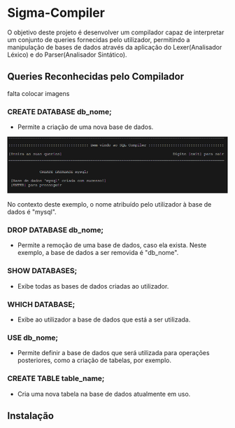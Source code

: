 # Sigma-Compiler
O objetivo deste projeto é desenvolver um compilador capaz de interpretar um conjunto de queries fornecidas pelo utilizador, permitindo a manipulação de bases de dados através da aplicação do Lexer(Analisador Léxico) e do Parser(Analisador Sintático).

## Queries Reconhecidas pelo Compilador
falta colocar imagens
### CREATE DATABASE db_nome;
- Permite a criação de uma nova base de dados. 

<p align="center">
  <img src="https://github.com/AfonsoPaula/Sigma-compiler/blob/fd390d2dcc6ae6430f4f93ab0b0c1b106ee7facf/create.png"/>
</p>

No contexto deste exemplo, o nome atribuído pelo utilizador à base de dados é "mysql".
### DROP DATABASE db_nome;
- Permite a remoção de uma base de dados, caso ela exista. Neste exemplo, a base de dados a ser removida é "db_nome".
### SHOW DATABASES;
- Exibe todas as bases de dados criadas ao utilizador.
### WHICH DATABASE;
- Exibe ao utilizador a base de dados que está a ser utilizada.
### USE db_nome;
- Permite definir a base de dados que será utilizada para operações posteriores, como a criação de tabelas, por exemplo.
### CREATE TABLE table_name;
- Cria uma nova tabela na base de dados atualmente em uso.

## Instalação


  
